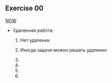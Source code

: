 ## Exercise 00

[NOW](img/NOW.png)

  - Удаленная работа:

    1. Нет удаленки
    2. Иногда задачи можно решать удаленно
    3. 

    4. 

    5. 

    6.  